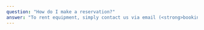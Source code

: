 ```yaml
---
question: "How do I make a reservation?"
answer: "To rent equipment, simply contact us via email (<strong>bookings@vproaudio.rentals</strong>) with the following details: event dates, required equipment, delivery and setup preferences, and event location. If you'd like a call back, please include your phone number. Alternatively, you can send us a message through the <a href='/about/contact/'>Contact Us</a> page on our website. Once your booking is confirmed, we will send you an online rental agreement to sign, along with a payment link. Payment is due on or before the scheduled date. A valid California ID is required to receive the rental equipment."
--- 
```

